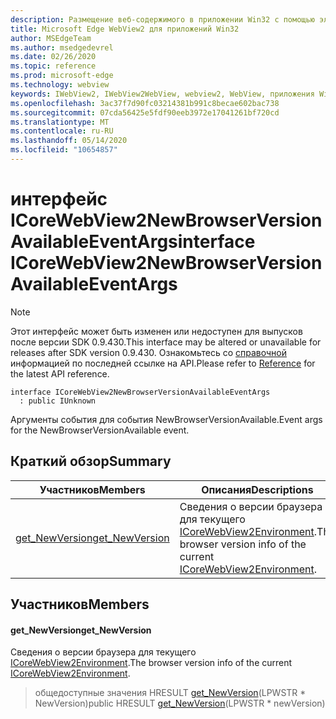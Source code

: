 ```yaml
---
description: Размещение веб-содержимого в приложении Win32 с помощью элемента управления Microsoft Edge WebView2
title: Microsoft Edge WebView2 для приложений Win32
author: MSEdgeTeam
ms.author: msedgedevrel
ms.date: 02/26/2020
ms.topic: reference
ms.prod: microsoft-edge
ms.technology: webview
keywords: IWebView2, IWebView2WebView, webview2, WebView, приложения Win32, Win32, EDGE, ICoreWebView2, ICoreWebView2Host, элемент управления "веб-браузер", HTML Edge
ms.openlocfilehash: 3ac37f7d90fc03214381b991c8becae602bac738
ms.sourcegitcommit: 07cda56425e5fdf90eeb3972e17041261bf720cd
ms.translationtype: MT
ms.contentlocale: ru-RU
ms.lasthandoff: 05/14/2020
ms.locfileid: "10654857"
---
```

# <span data-ttu-id="13a25-104">интерфейс ICoreWebView2NewBrowserVersionAvailableEventArgs</span><span class="sxs-lookup"><span data-stu-id="13a25-104">interface ICoreWebView2NewBrowserVersionAvailableEventArgs</span></span> 

> [!NOTE]
> <span data-ttu-id="13a25-105">Этот интерфейс может быть изменен или недоступен для выпусков после версии SDK 0.9.430.</span><span class="sxs-lookup"><span data-stu-id="13a25-105">This interface may be altered or unavailable for releases after SDK version 0.9.430.</span></span> <span data-ttu-id="13a25-106">Ознакомьтесь со [справочной](../../../webview2-api-reference.md) информацией по последней ссылке на API.</span><span class="sxs-lookup"><span data-stu-id="13a25-106">Please refer to [Reference](../../../webview2-api-reference.md) for the latest API reference.</span></span>

```
interface ICoreWebView2NewBrowserVersionAvailableEventArgs
  : public IUnknown
```

<span data-ttu-id="13a25-107">Аргументы события для события NewBrowserVersionAvailable.</span><span class="sxs-lookup"><span data-stu-id="13a25-107">Event args for the NewBrowserVersionAvailable event.</span></span>

## <span data-ttu-id="13a25-108">Краткий обзор</span><span class="sxs-lookup"><span data-stu-id="13a25-108">Summary</span></span>

 <span data-ttu-id="13a25-109">Участников</span><span class="sxs-lookup"><span data-stu-id="13a25-109">Members</span></span>                        | <span data-ttu-id="13a25-110">Описания</span><span class="sxs-lookup"><span data-stu-id="13a25-110">Descriptions</span></span>
--------------------------------|---------------------------------------------
[<span data-ttu-id="13a25-111">get_NewVersion</span><span class="sxs-lookup"><span data-stu-id="13a25-111">get_NewVersion</span></span>](#get_newversion) | <span data-ttu-id="13a25-112">Сведения о версии браузера для текущего [ICoreWebView2Environment](ICoreWebView2Environment.md).</span><span class="sxs-lookup"><span data-stu-id="13a25-112">The browser version info of the current [ICoreWebView2Environment](ICoreWebView2Environment.md).</span></span>

## <span data-ttu-id="13a25-113">Участников</span><span class="sxs-lookup"><span data-stu-id="13a25-113">Members</span></span>

#### <span data-ttu-id="13a25-114">get_NewVersion</span><span class="sxs-lookup"><span data-stu-id="13a25-114">get_NewVersion</span></span> 

<span data-ttu-id="13a25-115">Сведения о версии браузера для текущего [ICoreWebView2Environment](ICoreWebView2Environment.md).</span><span class="sxs-lookup"><span data-stu-id="13a25-115">The browser version info of the current [ICoreWebView2Environment](ICoreWebView2Environment.md).</span></span>

> <span data-ttu-id="13a25-116">общедоступные значения HRESULT [get_NewVersion](#get_newversion)(LPWSTR \* NewVersion)</span><span class="sxs-lookup"><span data-stu-id="13a25-116">public HRESULT [get_NewVersion](#get_newversion)(LPWSTR \* newVersion)</span></span>

